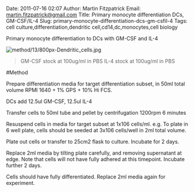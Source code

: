 Date: 2011-07-16 02:07
Author: Martin Fitzpatrick
Email: martin.fitzpatrick@gmail.com
Title: Primary monocyte differentiation DCs, GM-CSF/IL-4
Slug: primary-monocyte-differentiation-dcs-gm-csfil-4
Tags: cell culture,differentiation,dendritic cell,cd14,dc,monocytes,cell biology

Primary monocyte differentiation to DCs with GM-CSF and IL-4


![method/13/800px-Dendritic_cells.jpg](/static/images/method/13/800px-Dendritic_cells.jpg)



>GM-CSF stock at 100ug/ml in PBS
>IL-4 stock at 100ug/ml in PBS




#Method

Prepare differentiation media for target differentiation subset, in 50ml total volume RPMI 1640 + 1% GPS + 10% Hi FCS. 

DCs add 12.5ul GM-CSF, 12.5ul IL-4



Transfer cells to 50ml tube and pellet by centrifugation 1200rpm 6 minutes



Resuspend cells in media for target subset at 1x106 cells/ml. e.g. To plate in 6 well plate, cells should be seeded at 3x106 cells/well in 2ml total volume.



Plate out cells or transfer to 25cm2 flask to culture. Incubate for 2 days.



Replace 2ml media by tilting plate carefully, and removing supernatant at edge. Note that cells will not have fully adhered at this timepoint. Incubate further 2 days.



Cells should have fully differentiated. Replace 2ml media again for experiment.







